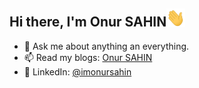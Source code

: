 <h2>Hi there, I'm Onur SAHIN<img src="https://raw.githubusercontent.com/ABSphreak/ABSphreak/master/gifs/Hi.gif" width="30px"></h2>

- 💬 Ask me about anything an everything.
- 📫 Read my blogs: [Onur SAHIN](https://onursahin.net)
- 🔔 LinkedIn: [@imonursahin](https://www.linkedin.com/in/imonursahin)





